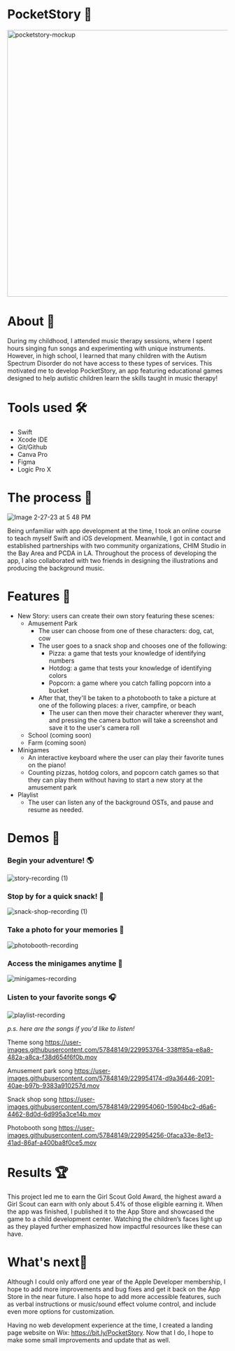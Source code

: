 # PocketStory 📖

<img width="608" alt="pocketstory-mockup" src="https://user-images.githubusercontent.com/57848149/221670610-f6cbfce9-d160-490b-aa92-5508b333f06e.png">

# About 📝
During my childhood, I attended music therapy sessions, where I spent hours singing fun songs and experimenting with unique instruments. However, in high school, I learned that many children with the Autism Spectrum Disorder do not have access to these types of services. This motivated me to develop PocketStory, an app featuring educational games designed to help autistic children learn the skills taught in music therapy!

# Tools used 🛠
* Swift
* Xcode IDE
* Git/Github
* Canva Pro
* Figma
* Logic Pro X


# The process 💬
![Image 2-27-23 at 5 48 PM](https://user-images.githubusercontent.com/57848149/221731933-8c647219-836b-47ca-b624-a4ce1822e7d4.jpg)


Being unfamiliar with app development at the time, I took an online course to teach myself Swift and iOS development. Meanwhile, I got in contact and established partnerships with two community organizations, CHIM Studio in the Bay Area and PCDA in LA. Throughout the process of developing the app, I also collaborated with two friends in designing the illustrations and producing the background music.

# Features 🧩
* New Story: users can create their own story featuring these scenes:
  - Amusement Park
    -  The user can choose from one of these characters: dog, cat, cow
    -  The user goes to a snack shop and chooses one of the following:
        -  Pizza: a game that tests your knowledge of identifying numbers
        -  Hotdog: a game that tests your knowledge of identifying colors
        -  Popcorn: a game where you catch falling popcorn into a bucket
    -  After that, they'll be taken to a photobooth to take a picture at one of the following places: a river, campfire, or beach
        -  The user can then move their character wherever they want, and pressing the camera button will take a screenshot and save it to the user's camera roll
  - School (coming soon)
  - Farm (coming soon)
* Minigames
  - An interactive keyboard where the user can play their favorite tunes on the piano!
  - Counting pizzas, hotdog colors, and popcorn catch games so that they can play them without having to start a new story at the amusement park
* Playlist
  - The user can listen any of the background OSTs, and pause and resume as needed.

# Demos 🎥

### Begin your adventure! 🌎
![story-recording (1)](https://user-images.githubusercontent.com/57848149/229950531-5c33aa48-cc42-4cb2-a190-ac7292d560c0.gif)

### Stop by for a quick snack! 🍕
![snack-shop-recording (1)](https://user-images.githubusercontent.com/57848149/229950475-34495424-6de5-49ce-bbe0-22bd16752010.gif)

### Take a photo for your memories 📸
![photobooth-recording](https://user-images.githubusercontent.com/57848149/229950630-ebbf9c78-ccf6-4cb8-a4e1-b89f80394636.gif)

### Access the minigames anytime 🎲
![minigames-recording](https://user-images.githubusercontent.com/57848149/229950728-3c01b756-45a9-414f-8cad-3c15bf685393.gif)

### Listen to your favorite songs 🎧
![playlist-recording](https://user-images.githubusercontent.com/57848149/229950789-cf2b46e2-9230-4cb5-84ce-eda276b8a947.gif)

*p.s. here are the songs if you'd like to listen!*

Theme song
https://user-images.githubusercontent.com/57848149/229953764-338ff85a-e8a8-482a-a8ca-f38d654f6f0b.mov

Amusement park song
https://user-images.githubusercontent.com/57848149/229954174-d9a36446-2091-40ae-b97b-9383a910257d.mov

Snack shop song
https://user-images.githubusercontent.com/57848149/229954060-15904bc2-d6a6-4462-8d0d-6d995a3ce14b.mov

Photobooth song
https://user-images.githubusercontent.com/57848149/229954256-0faca33e-8e13-41ad-86af-a400ba8f0ce5.mov



# Results 🏆
This project led me to earn the Girl Scout Gold Award, the highest award a Girl Scout can earn with only about 5.4% of those eligible earning it. When the app was finished, I published it to the App Store and showcased the game to a child development center. Watching the children’s faces light up as they played further emphasized how impactful resources like these can have.

# What's next🔭

Although I could only afford one year of the Apple Developer membership, I hope to add more improvements and bug fixes and get it back on the App Store in the near future. I also hope to add more accessible features, such as verbal instructions or music/sound effect volume control, and include even more options for customization. 

Having no web development experience at the time, I created a landing page website on Wix: https://bit.ly/PocketStory. Now that I do, I hope to make some small improvements and update that as well.
